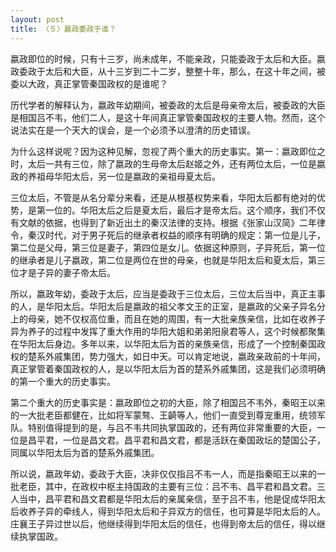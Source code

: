 ```yaml
---
layout: post
title: 〈５〉嬴政委政于谁？
---
```

嬴政即位的时候，只有十三岁，尚未成年，不能亲政，只能委政于太后和大臣。嬴政委政于太后和大臣，从十三岁到二十二岁，整整十年，那么，在这十年之间，被委以大政，真正掌管秦国政权的是谁呢？

历代学者的解释认为，嬴政年幼期间，被委政的太后是母亲帝太后，被委政的大臣是相国吕不韦，他们二人，是这十年间真正掌管秦国政权的主要人物。然而，这个说法实在是一个天大的误会，是一个必须予以澄清的历史错误。

为什么这样说呢？因为这种见解，忽视了两个重大的历史事实。第一：嬴政即位之时，太后一共有三位，除了嬴政的生母帝太后赵姬之外，还有两位太后，一位是嬴政的养祖母华阳太后，另一位是嬴政的亲祖母夏太后。

三位太后，不管是从名分辈分来看，还是从根基权势来看，华阳太后都有绝对的优势，是第一位的。华阳太后之后是夏太后，最后才是帝太后。这个顺序，我们不仅有文献的依据，也得到了新近出土的秦汉法律的支持。根据《张家山汉简》二年律令，秦汉时代，对于男子死后的继承者权益的顺序有明确的规定：第一位是儿子，第二位是父母，第三位是妻子，第四位是女儿。依据这种原则，子异死后，第一位的继承者是儿子嬴政，第二位是两位在世的母亲，也就是华阳太后和夏太后，第三位才是子异的妻子帝太后。

所以，嬴政年幼，委政于太后，应当是委政于三位太后，三位太后当中，真正主事的人，是华阳太后。华阳太后是嬴政的祖父孝文王的正室，是嬴政的父亲子异名分上的母亲，她不仅权高位重，而且在她的周围，有一大批亲族亲信，比如在收养子异为养子的过程中发挥了重大作用的华阳大姐和弟弟阳泉君等人，这个时候都聚集在华阳太后身边。多年以来，以华阳太后为首的亲族亲信，形成了一个控制秦国政权的楚系外戚集团，势力强大，如日中天。可以肯定地说，嬴政亲政前的十年间，真正掌管着秦国政权的人，是以华阳太后为首的楚系外戚集团，这是我们必须明确的第一个重大的历史事实。

第二个重大的历史事实是：嬴政即位之初的大臣，除了相国吕不韦外，秦昭王以来的一大批老臣都健在，比如将军蒙骜、王齮等人，他们一直受到尊宠重用，统领军队。特别值得提到的是，与吕不韦共同执掌国政的，还有两位非常重要的大臣，一位是昌平君，一位是昌文君。昌平君和昌文君，都是活跃在秦国政坛的楚国公子，同属以华阳太后为首的楚系外戚集团。

所以说，嬴政年幼，委政于大臣，决非仅仅指吕不韦一人，而是指秦昭王以来的一批老臣，其中，在政权中枢主持国政的主要有三位：吕不韦、昌平君和昌文君。三人当中，昌平君和昌文君都是华阳太后的亲属亲信，至于吕不韦，他是促成华阳太后收养子异的牵线人，得到华阳太后和子异双方的信任，也可算是华阳太后的人。庄襄王子异过世以后，他继续得到华阳太后的信任，也得到帝太后的信任，得以继续执掌国政。

